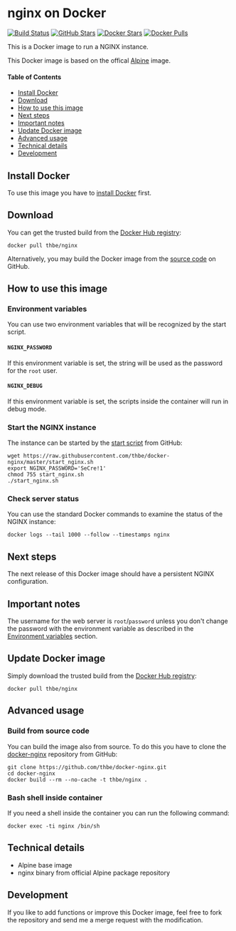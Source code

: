 # nginx on Docker

[![Build Status](https://img.shields.io/docker/automated/thbe/nginx.svg)](https://hub.docker.com/r/thbe/nginx/builds/) [![GitHub Stars](https://img.shields.io/github/stars/thbe/docker-nginx.svg)](https://github.com/thbe/docker-nginx/stargazers) [![Docker Stars](https://img.shields.io/docker/stars/thbe/nginx.svg)](https://hub.docker.com/r/thbe/nginx) [![Docker Pulls](https://img.shields.io/docker/pulls/thbe/nginx.svg)](https://hub.docker.com/r/thbe/nginx)

This is a Docker image to run a NGINX instance.

This Docker image is based on the offical [Alpine](https://hub.docker.com/r/_/alpine/) image.

#### Table of Contents

- [Install Docker](https://github.com/thbe/docker-nginx#install-docker)
- [Download](https://github.com/thbe/docker-nginx#download)
- [How to use this image](https://github.com/thbe/docker-nginx#how-to-use-this-image)
- [Next steps](https://github.com/thbe/docker-nginx#next-steps)
- [Important notes](https://github.com/thbe/docker-nginx#important-notes)
- [Update Docker image](https://github.com/thbe/docker-nginx#update-docker-image)
- [Advanced usage](https://github.com/thbe/docker-nginx#advanced-usage)
- [Technical details](https://github.com/thbe/docker-nginx#technical-details)
- [Development](https://github.com/thbe/docker-nginx#development)

## Install Docker

To use this image you have to [install Docker](https://docs.docker.com/engine/installation/) first.

## Download

You can get the trusted build from the [Docker Hub registry](https://hub.docker.com/r/thbe/nginx/):

```
docker pull thbe/nginx
```

Alternatively, you may build the Docker image from the
[source code](https://github.com/thbe/docker-nginx#build-from-source-code) on GitHub.

## How to use this image

### Environment variables

You can use two environment variables that will be recognized by the start script.

#### `NGINX_PASSWORD`

If this environment variable is set, the string will be used as the password for the `root` user.

#### `NGINX_DEBUG`

If this environment variable is set, the scripts inside the container will run in debug mode.

### Start the NGINX instance

The instance can be started by the [start script](https://raw.githubusercontent.com/thbe/docker-nginx/master/start_nginx.sh)
from GitHub:

```
wget https://raw.githubusercontent.com/thbe/docker-nginx/master/start_nginx.sh
export NGINX_PASSWORD='SeCre!1'
chmod 755 start_nginx.sh
./start_nginx.sh
```

### Check server status

You can use the standard Docker commands to examine the status of the NGINX instance:

```
docker logs --tail 1000 --follow --timestamps nginx
```

## Next steps

The next release of this Docker image should have a persistent NGINX configuration.

## Important notes

The username for the web server is `root`/`password` unless you don't change the password with the environment
variable as described in the [Environment variables](https://github.com/thbe/docker-nginx#how-to-use-this-image)
section.

## Update Docker image

Simply download the trusted build from the [Docker Hub registry](https://hub.docker.com/r/thbe/nginx/):

```
docker pull thbe/nginx
```

## Advanced usage

### Build from source code

You can build the image also from source. To do this you have to clone the
[docker-nginx](https://github.com/thbe/docker-nginx) repository from GitHub:

```
git clone https://github.com/thbe/docker-nginx.git
cd docker-nginx
docker build --rm --no-cache -t thbe/nginx .
```

### Bash shell inside container

If you need a shell inside the container you can run the following command:

```
docker exec -ti nginx /bin/sh
```

## Technical details

- Alpine base image
- nginx binary from official Alpine package repository

## Development

If you like to add functions or improve this Docker image, feel free to fork the repository and send me a merge request with the modification.
